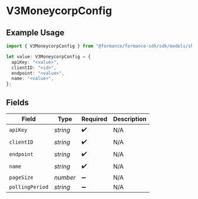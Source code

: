 # V3MoneycorpConfig

## Example Usage

```typescript
import { V3MoneycorpConfig } from "@formance/formance-sdk/sdk/models/shared";

let value: V3MoneycorpConfig = {
  apiKey: "<value>",
  clientID: "<id>",
  endpoint: "<value>",
  name: "<value>",
};
```

## Fields

| Field              | Type               | Required           | Description        |
| ------------------ | ------------------ | ------------------ | ------------------ |
| `apiKey`           | *string*           | :heavy_check_mark: | N/A                |
| `clientID`         | *string*           | :heavy_check_mark: | N/A                |
| `endpoint`         | *string*           | :heavy_check_mark: | N/A                |
| `name`             | *string*           | :heavy_check_mark: | N/A                |
| `pageSize`         | *number*           | :heavy_minus_sign: | N/A                |
| `pollingPeriod`    | *string*           | :heavy_minus_sign: | N/A                |